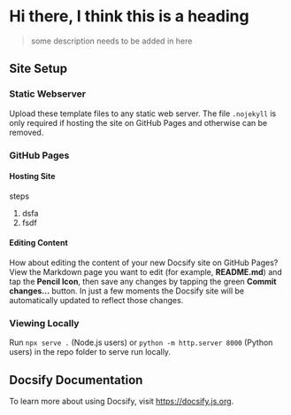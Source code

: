 # Hi there, I think this is a heading

> some description needs to be added in here

## Site Setup

### Static Webserver
Upload these template files to any static web server. The file `.nojekyll` is only required if hosting the site on GitHub Pages and otherwise can be removed.

### GitHub Pages

#### Hosting Site

steps 

1. dsfa
2. fsdf

#### Editing Content

How about editing the content of your new Docsify site on GitHub Pages? View the Markdown page you want to edit (for example, **README.md**) and tap the **Pencil Icon**, then save any changes by tapping the green **Commit changes...** button. In just a few moments the Docsify site will be automatically updated to reflect those changes.

### Viewing Locally 
Run `npx serve .` (Node.js users) or `python -m http.server 8000` (Python users) in the repo folder to serve run locally.

## Docsify Documentation

To learn more about using Docsify, visit https://docsify.js.org.